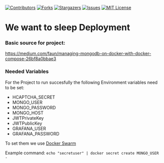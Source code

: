 [contributors-shield]: https://img.shields.io/github/contributors/LeoTuet/deployment-we-want-to-sleep.svg?style=for-the-badge
[contributors-url]: https://github.com/LeoTuet/deployment-we-want-to-sleep/graphs/contributors
[forks-shield]: https://img.shields.io/github/forks/LeoTuet/deployment-we-want-to-sleep.svg?style=for-the-badge
[forks-url]: https://github.com/LeoTuet/deployment-we-want-to-sleep/network/members
[stars-shield]: https://img.shields.io/github/stars/LeoTuet/deployment-we-want-to-sleep.svg?style=for-the-badge
[stars-url]: https://github.com/LeoTuet/deployment-we-want-to-sleep/stargazers
[issues-shield]: https://img.shields.io/github/issues/LeoTuet/deployment-we-want-to-sleep.svg?style=for-the-badge
[issues-url]: https://github.com/LeoTuet/deployment-we-want-to-sleep/issues
[license-shield]: https://img.shields.io/github/license/LeoTuet/deployment-we-want-to-sleep.svg?style=for-the-badge
[license-url]: https://github.com/LeoTuet/deployment-we-want-to-sleep/blob/master/LICENSE

[![Contributors][contributors-shield]][contributors-url]
[![Forks][forks-shield]][forks-url]
[![Stargazers][stars-shield]][stars-url]
[![Issues][issues-shield]][issues-url]
[![MIT License][license-shield]][license-url]

# We want to sleep Deployment

### Basic source for project:
https://medium.com/faun/managing-mongodb-on-docker-with-docker-compose-26bf8a0bbae3

### Needed Variables

For the Project to run succesfully the following Environment variables need to be set:

- HCAPTCHA_SECRET
- MONGO_USER
- MONGO_PASSWORD
- MONGO_HOST
- JWTPrivateKey
- JWTPublicKey
- GRAFANA_USER
- GRAFANA_PASSWORD

To set them we use [Docker Swarm](https://docs.docker.com/engine/swarm/)

Example command: `echo "secretuser" | docker secret create MONGO_USER -`